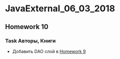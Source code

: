# JavaExternal_06_03_2018
## Homework 10
### Task Авторы, Книги

* Добавить DAO слой в [Homework 9](https://github.com/prokhorind/JavaExternal_06_03_2018/tree/master/homework9)



